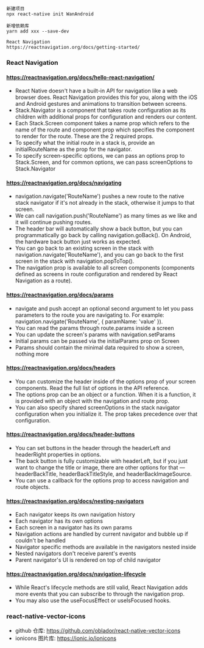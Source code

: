 ``` 
新建项目
npx react-native init WanAndroid

新增依赖库
yarn add xxx --save-dev

React Navigation
https://reactnavigation.org/docs/getting-started/
```

### React Navigation

#### https://reactnavigation.org/docs/hello-react-navigation/

- React Native doesn't have a built-in API for navigation like a web browser does. React Navigation provides this for
  you, along with the iOS and Android gestures and animations to transition between screens.
- Stack.Navigator is a component that takes route configuration as its children with additional props for configuration
  and renders our content.
- Each Stack.Screen component takes a name prop which refers to the name of the route and component prop which specifies
  the component to render for the route. These are the 2 required props.
- To specify what the initial route in a stack is, provide an initialRouteName as the prop for the navigator.
- To specify screen-specific options, we can pass an options prop to Stack.Screen, and for common options, we can pass
  screenOptions to Stack.Navigator

#### https://reactnavigation.org/docs/navigating

- navigation.navigate('RouteName') pushes a new route to the native stack navigator if it's not already in the stack,
  otherwise it jumps to that screen.
- We can call navigation.push('RouteName') as many times as we like and it will continue pushing routes.
- The header bar will automatically show a back button, but you can programmatically go back by calling
  navigation.goBack(). On Android, the hardware back button just works as expected.
- You can go back to an existing screen in the stack with navigation.navigate('RouteName'), and you can go back to the
  first screen in the stack with navigation.popToTop().
- The navigation prop is available to all screen components (components defined as screens in route configuration and
  rendered by React Navigation as a route).

#### https://reactnavigation.org/docs/params

- navigate and push accept an optional second argument to let you pass parameters to the route you are navigating to.
  For example: navigation.navigate('RouteName', { paramName: 'value' }).
- You can read the params through route.params inside a screen
- You can update the screen's params with navigation.setParams
- Initial params can be passed via the initialParams prop on Screen
- Params should contain the minimal data required to show a screen, nothing more

#### https://reactnavigation.org/docs/headers

- You can customize the header inside of the options prop of your screen components. Read the full list of options in
  the API reference.
- The options prop can be an object or a function. When it is a function, it is provided with an object with the
  navigation and route prop.
- You can also specify shared screenOptions in the stack navigator configuration when you initialize it. The prop takes
  precedence over that configuration.

#### https://reactnavigation.org/docs/header-buttons

- You can set buttons in the header through the headerLeft and headerRight properties in options.
- The back button is fully customizable with headerLeft, but if you just want to change the title or image, there are
  other options for that — headerBackTitle, headerBackTitleStyle, and headerBackImageSource.
- You can use a callback for the options prop to access navigation and route objects.

#### https://reactnavigation.org/docs/nesting-navigators

- Each navigator keeps its own navigation history
- Each navigator has its own options
- Each screen in a navigator has its own params
- Navigation actions are handled by current navigator and bubble up if couldn't be handled
- Navigator specific methods are available in the navigators nested inside
- Nested navigators don't receive parent's events
- Parent navigator's UI is rendered on top of child navigator

#### https://reactnavigation.org/docs/navigation-lifecycle

- While React's lifecycle methods are still valid, React Navigation adds more events that you can subscribe to through
  the navigation prop.
- You may also use the useFocusEffect or useIsFocused hooks.

### react-native-vector-icons

- github 仓库: https://github.com/oblador/react-native-vector-icons
- ionicons 图片库: https://ionic.io/ionicons

